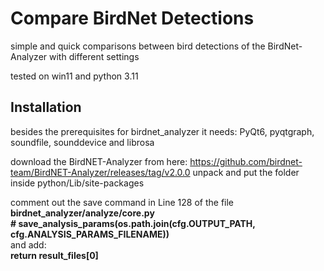 # Compare BirdNet Detections
simple and quick comparisons between bird detections of the BirdNet-Analyzer with different settings  



tested on win11 and python 3.11



## Installation
besides the prerequisites for birdnet_analyzer it needs:
PyQt6, pyqtgraph, soundfile, sounddevice and librosa  

download the BirdNET-Analyzer from here:
https://github.com/birdnet-team/BirdNET-Analyzer/releases/tag/v2.0.0
unpack and put the folder inside python/Lib/site-packages

comment out the save command in Line 128 of the file **birdnet_analyzer/analyze/core.py**  
**\# save_analysis_params(os.path.join(cfg.OUTPUT_PATH, cfg.ANALYSIS_PARAMS_FILENAME))**  
and add:  
**return result_files[0]**  




